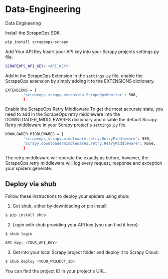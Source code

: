 # Data-Engineering
Data Engineering

Install the ScrapeOps SDK
```sh
pip install scrapeops-scrapy
```
Add Your API Key
Insert your API key into your Scrapy projects settings.py file.
```sh
SCRAPEOPS_API_KEY='<API_KEY>'
```
Add in the ScrapeOps Extension
In the `settings.py` file, enable the ScrapeOps extension by simply adding it to the EXTENSIONS dictionary.
```sh
EXTENSIONS = {
        'scrapeops_scrapy.extension.ScrapeOpsMonitor': 500, 
        }
```
Enable the ScrapeOps Retry Middleware
To get the most accurate stats, you need to add in the ScrapeOps retry middleware into the DOWNLOADER_MIDDLEWARES dictionary and disable the default Scrapy Retry middleware in your Scrapy project's `settings.py` file.
```sh
DOWNLOADER_MIDDLEWARES = {
        'scrapeops_scrapy.middleware.retry.RetryMiddleware': 550,
        'scrapy.downloadermiddlewares.retry.RetryMiddleware': None,
        }
```
The retry middleware will operate the exactly as before, however, the ScrapeOps retry middleware will log every request, response and exception your spiders generate.

## Deploy via shub
Follow these instructions to deploy your spiders using shub:

1. Get shub, either by downloading or pip install:
```sh
$ pip install shub
```

2. Login with shub providing your API key (you can find it here):
```sh
$ shub login

API key: <YOUR_API_KEY>
```

3. Get into your local Scrapy project folder and deploy it to Scrapy Cloud:
```sh
$ shub deploy <YOUR_PROJECT_ID>
```
You can find the project ID in your project's URL.